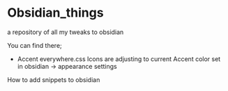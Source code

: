 # Obsidian_things
a repository of all my tweaks to obsidian

You can find there;
- Accent everywhere.css
  Icons are adjusting to current Accent color set in obsidian -> appearance settings







How to add snippets to obsidian
